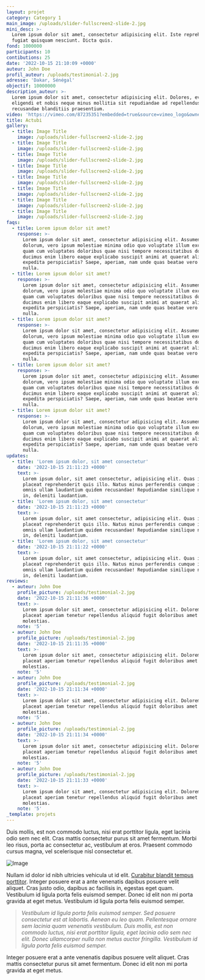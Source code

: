 ```yaml
---
layout: projet
category: Category 1
main_image: /uploads/slider-fullscreen2-slide-2.jpg
mini_desc: >-
  Lorem ipsum dolor sit amet, consectetur adipisicing elit. Iste reprehenderit
  fugiat quisquam nesciunt. Dicta quis.
fond: 1000000
participants: 10
contibutions: 25
date: '2022-10-15 21:10:09 +0000'
auteur: John Doe
profil_auteur: /uploads/testimonial-2.jpg
adresse: 'Dakar, Sénégal'
objectif: 10000000
description_auteur: >-
  Lorem ipsum dolor sit amet, consectetur adipisicing elit. Dolores, eveniet,
  eligendi et nobis neque minus mollitia sit repudiandae ad repellendus
  recusandae blanditiis praesentium.
video: 'https://vimeo.com/87235351?embedded=true&source=vimeo_logo&owner=12281231'
title: Actubi
gallery:
  - title: Image Title
    image: /uploads/slider-fullscreen2-slide-2.jpg
  - title: Image Title
    image: /uploads/slider-fullscreen2-slide-2.jpg
  - title: Image Title
    image: /uploads/slider-fullscreen2-slide-2.jpg
  - title: Image Title
    image: /uploads/slider-fullscreen2-slide-2.jpg
  - title: Image Title
    image: /uploads/slider-fullscreen2-slide-2.jpg
  - title: Image Title
    image: /uploads/slider-fullscreen2-slide-2.jpg
  - title: Image Title
    image: /uploads/slider-fullscreen2-slide-2.jpg
  - title: Image Title
    image: /uploads/slider-fullscreen2-slide-2.jpg
faqs:
  - title: Lorem ipsum dolor sit amet?
    response: >-
      Lorem ipsum dolor sit amet, consectetur adipisicing elit. Assumenda,
      dolorum, vero ipsum molestiae minima odio quo voluptate illum excepturi
      quam cum voluptates doloribus quae nisi tempore necessitatibus dolores
      ducimus enim libero eaque explicabo suscipit animi at quaerat aliquid ex
      expedita perspiciatis? Saepe, aperiam, nam unde quas beatae vero vitae
      nulla.
  - title: Lorem ipsum dolor sit amet?
    response: >-
      Lorem ipsum dolor sit amet, consectetur adipisicing elit. Assumenda,
      dolorum, vero ipsum molestiae minima odio quo voluptate illum excepturi
      quam cum voluptates doloribus quae nisi tempore necessitatibus dolores
      ducimus enim libero eaque explicabo suscipit animi at quaerat aliquid ex
      expedita perspiciatis? Saepe, aperiam, nam unde quas beatae vero vitae
      nulla.
  - title: Lorem ipsum dolor sit amet?
    response: >-
      Lorem ipsum dolor sit amet, consectetur adipisicing elit. Assumenda,
      dolorum, vero ipsum molestiae minima odio quo voluptate illum excepturi
      quam cum voluptates doloribus quae nisi tempore necessitatibus dolores
      ducimus enim libero eaque explicabo suscipit animi at quaerat aliquid ex
      expedita perspiciatis? Saepe, aperiam, nam unde quas beatae vero vitae
      nulla.
  - title: Lorem ipsum dolor sit amet?
    response: >-
      Lorem ipsum dolor sit amet, consectetur adipisicing elit. Assumenda,
      dolorum, vero ipsum molestiae minima odio quo voluptate illum excepturi
      quam cum voluptates doloribus quae nisi tempore necessitatibus dolores
      ducimus enim libero eaque explicabo suscipit animi at quaerat aliquid ex
      expedita perspiciatis? Saepe, aperiam, nam unde quas beatae vero vitae
      nulla.
  - title: Lorem ipsum dolor sit amet?
    response: >-
      Lorem ipsum dolor sit amet, consectetur adipisicing elit. Assumenda,
      dolorum, vero ipsum molestiae minima odio quo voluptate illum excepturi
      quam cum voluptates doloribus quae nisi tempore necessitatibus dolores
      ducimus enim libero eaque explicabo suscipit animi at quaerat aliquid ex
      expedita perspiciatis? Saepe, aperiam, nam unde quas beatae vero vitae
      nulla.
updates:
  - title: 'Lorem ipsum dolor, sit amet consectetur'
    date: '2022-10-15 21:11:23 +0000'
    text: >-
      Lorem ipsum dolor, sit amet consectetur, adipisicing elit. Quas ipsam
      placeat reprehenderit quis illo. Natus minus perferendis cumque impedit
      omnis ullam laudantium quidem recusandae! Repudiandae similique nostrum
      in, deleniti laudantium.
  - title: 'Lorem ipsum dolor, sit amet consectetur'
    date: '2022-10-15 21:11:23 +0000'
    text: >-
      Lorem ipsum dolor, sit amet consectetur, adipisicing elit. Quas ipsam
      placeat reprehenderit quis illo. Natus minus perferendis cumque impedit
      omnis ullam laudantium quidem recusandae! Repudiandae similique nostrum
      in, deleniti laudantium.
  - title: 'Lorem ipsum dolor, sit amet consectetur'
    date: '2022-10-15 21:11:22 +0000'
    text: >-
      Lorem ipsum dolor, sit amet consectetur, adipisicing elit. Quas ipsam
      placeat reprehenderit quis illo. Natus minus perferendis cumque impedit
      omnis ullam laudantium quidem recusandae! Repudiandae similique nostrum
      in, deleniti laudantium.
reviews:
  - auteur: John Doe
    profile_picture: /uploads/testimonial-2.jpg
    date: '2022-10-15 21:11:36 +0000'
    text: >-
      Lorem ipsum dolor sit amet, consectetur adipisicing elit. Dolorem tempore
      placeat aperiam tenetur repellendus aliquid fugit doloribus amet dolore,
      molestias.
    note: '5'
  - auteur: John Doe
    profile_picture: /uploads/testimonial-2.jpg
    date: '2022-10-15 21:11:35 +0000'
    text: >-
      Lorem ipsum dolor sit amet, consectetur adipisicing elit. Dolorem tempore
      placeat aperiam tenetur repellendus aliquid fugit doloribus amet dolore,
      molestias.
    note: '5'
  - auteur: John Doe
    profile_picture: /uploads/testimonial-2.jpg
    date: '2022-10-15 21:11:34 +0000'
    text: >-
      Lorem ipsum dolor sit amet, consectetur adipisicing elit. Dolorem tempore
      placeat aperiam tenetur repellendus aliquid fugit doloribus amet dolore,
      molestias.
    note: '5'
  - auteur: John Doe
    profile_picture: /uploads/testimonial-2.jpg
    date: '2022-10-15 21:11:34 +0000'
    text: >-
      Lorem ipsum dolor sit amet, consectetur adipisicing elit. Dolorem tempore
      placeat aperiam tenetur repellendus aliquid fugit doloribus amet dolore,
      molestias.
    note: '5'
  - auteur: John Doe
    profile_picture: /uploads/testimonial-2.jpg
    date: '2022-10-15 21:11:33 +0000'
    text: >-
      Lorem ipsum dolor sit amet, consectetur adipisicing elit. Dolorem tempore
      placeat aperiam tenetur repellendus aliquid fugit doloribus amet dolore,
      molestias.
    note: '5'
_template: projets
---
```


Duis mollis, est non commodo luctus, nisi erat porttitor ligula, eget lacinia odio sem nec elit. Cras mattis consectetur purus sit amet fermentum. Morbi leo risus, porta ac consectetur ac, vestibulum at eros. Praesent commodo cursus magna, vel scelerisque nisl consectetur et.

![Image](demos/crowdfunding/images/single/1.jpg)

Nullam id dolor id nibh ultricies vehicula ut id elit. [Curabitur blandit tempus porttitor](#). Integer posuere erat a ante venenatis dapibus posuere velit aliquet. Cras justo odio, dapibus ac facilisis in, egestas eget quam. Vestibulum id ligula porta felis euismod semper. Donec id elit non mi porta gravida at eget metus. Vestibulum id ligula porta felis euismod semper.

> _Vestibulum id ligula porta felis euismod semper. Sed posuere consectetur est at lobortis. Aenean eu leo quam. Pellentesque ornare sem lacinia quam venenatis vestibulum. Duis mollis, est non commodo luctus, nisi erat porttitor ligula, eget lacinia odio sem nec elit. Donec ullamcorper nulla non metus auctor fringilla. Vestibulum id ligula porta felis euismod semper._

Integer posuere erat a ante venenatis dapibus posuere velit aliquet. Cras mattis consectetur purus sit amet fermentum. Donec id elit non mi porta gravida at eget metus.

